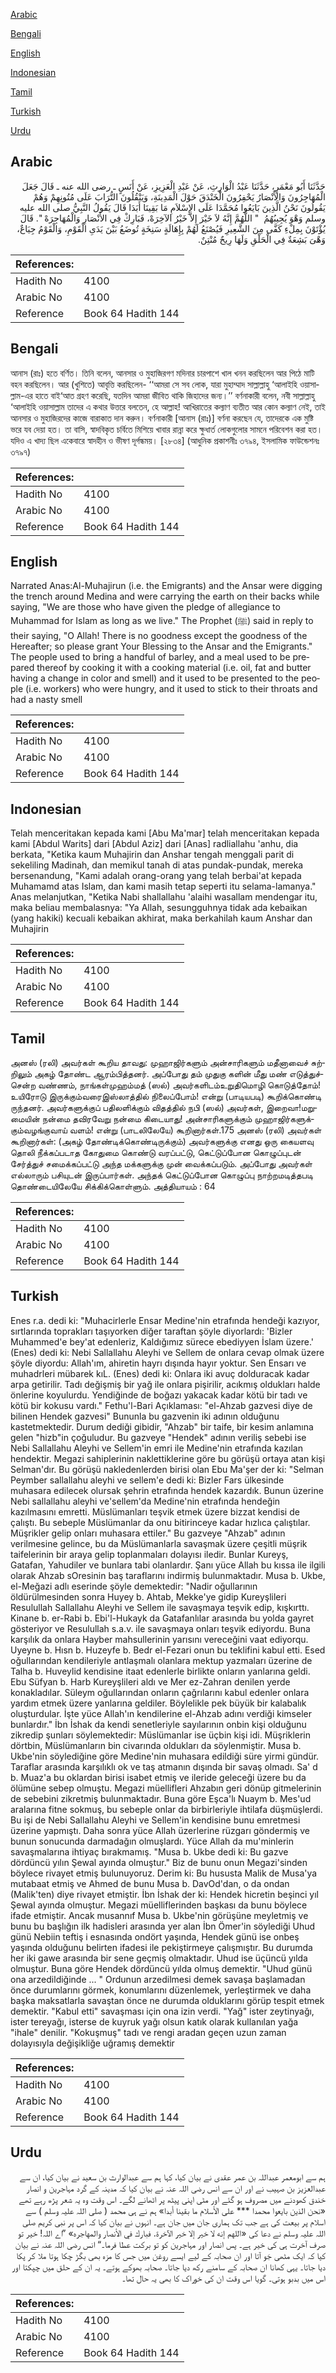[Arabic](#arabic)

[Bengali](#bengali)

[English](#english)

[Indonesian](#indonesian)

[Tamil](#tamil)

[Turkish](#turkish)

[Urdu](#urdu)

## Arabic


<div dir="rtl" lang="ar" style={{fontSize:'larger',backgroundColor:'#f8f9fa',padding:20}}>
حَدَّثَنَا أَبُو مَعْمَرٍ، حَدَّثَنَا عَبْدُ الْوَارِثِ، عَنْ عَبْدِ الْعَزِيزِ، عَنْ أَنَسٍ ـ رضى الله عنه ـ قَالَ جَعَلَ الْمُهَاجِرُونَ وَالأَنْصَارُ يَحْفِرُونَ الْخَنْدَقَ حَوْلَ الْمَدِينَةِ، وَيَنْقُلُونَ التُّرَابَ عَلَى مُتُونِهِمْ وَهُمْ يَقُولُونَ نَحْنُ الَّذِينَ بَايَعُوا مُحَمَّدَا عَلَى الإِسْلاَمِ مَا بَقِينَا أَبَدَا قَالَ يَقُولُ النَّبِيُّ صلى الله عليه وسلم وَهْوَ يُجِيبُهُمُ ‏ "‏ اللَّهُمَّ إِنَّهُ لاَ خَيْرَ إِلاَّ خَيْرُ الآخِرَهْ، فَبَارِكْ فِي الأَنْصَارِ وَالْمُهَاجِرَهْ ‏"‏‏.‏ قَالَ يُؤْتَوْنَ بِمِلْءِ كَفَّى مِنَ الشَّعِيرِ فَيُصْنَعُ لَهُمْ بِإِهَالَةٍ سَنِخَةٍ تُوضَعُ بَيْنَ يَدَىِ الْقَوْمِ، وَالْقَوْمُ جِيَاعٌ، وَهْىَ بَشِعَةٌ فِي الْحَلْقِ وَلَهَا رِيحٌ مُنْتِنٌ‏.‏
</div>
<div style={{backgroundColor:'#f8f9fa',padding:20, marginBottom: 10}}><table> <thead> <tr> <th>References:</th> <th></th> </tr> </thead> <tbody><tr><td>Hadith No</td><td>4100</td></tr><tr><td>Arabic No</td><td>4100</td></tr><tr><td>Reference</td><td>Book 64 Hadith 144</td></tr></tbody></table></div>

## Bengali


<div dir="ltr" lang="bn" style={{fontSize:'larger',backgroundColor:'#f8f9fa',padding:20}}>
আনাস (রাঃ) হতে বর্ণিত। তিনি বলেন, আনসার ও মুহাজিরগণ মদিনার চারপাশে খাল খনন করছিলেন আর পিঠে মাটি বহন করছিলেন। আর (খুশিতে) আবৃত্তি করছিলেন- ‘‘আমরা সে সব লোক, যারা মুহাম্মাদ সাল্লাল্লাহু ‘আলাইহি ওয়াসাল্লাম-এর হাতে বাই‘আত গ্রহণ করেছি, যতদিন আমরা জীবিত থাকি জিহাদের জন্য।’’ বর্ণনাকারী বলেন, নবী সাল্লাল্লাহু ‘আলাইহি ওয়াসাল্লাম তাদের এ কথার উত্তরে বলতেন, হে আল্লাহ! আখিরাতের কল্যাণ ব্যতীত আর কোন কল্যাণ নেই, তাই আনসার ও মুহাজিরদের কাজে বারাকাত দান করুন। বর্ণনাকারী [আনাস (রাঃ)] বর্ণনা করছেন যে, তাদেরকে এক মুষ্টি ভরে যব দেয়া হত। তা বাসি, স্বাদবিকৃত চর্বিতে মিশিয়ে খাবার রান্না করে ক্ষুধার্ত লোকগুলোর সামনে পরিবেশন করা হত। যদিও এ খাদ্য ছিল একেবারে স্বাদহীন ও ভীষণ দূর্গন্ধময়। [২৮৩৪] (আধুনিক প্রকাশনীঃ ৩৭৯৪, ইসলামিক ফাউন্ডেশনঃ ৩৭৯৭)
</div>
<div style={{backgroundColor:'#f8f9fa',padding:20, marginBottom: 10}}><table> <thead> <tr> <th>References:</th> <th></th> </tr> </thead> <tbody><tr><td>Hadith No</td><td>4100</td></tr><tr><td>Arabic No</td><td>4100</td></tr><tr><td>Reference</td><td>Book 64 Hadith 144</td></tr></tbody></table></div>

## English


<div dir="ltr" lang="en" style={{fontSize:'larger',backgroundColor:'#f8f9fa',padding:20}}>
Narrated Anas:Al-Muhajirun (i.e. the Emigrants) and the Ansar were digging the trench around Medina and were carrying the earth on their backs while saying, "We are those who have given the pledge of allegiance to Muhammad for Islam as long as we live." The Prophet (ﷺ) said in reply to their saying, "O Allah! There is no goodness except the goodness of the Hereafter; so please grant Your Blessing to the Ansar and the Emigrants." The people used to bring a handful of barley, and a meal used to be prepared thereof by cooking it with a cooking material (i.e. oil, fat and butter having a change in color and smell) and it used to be presented to the people (i.e. workers) who were hungry, and it used to stick to their throats and had a nasty smell
</div>
<div style={{backgroundColor:'#f8f9fa',padding:20, marginBottom: 10}}><table> <thead> <tr> <th>References:</th> <th></th> </tr> </thead> <tbody><tr><td>Hadith No</td><td>4100</td></tr><tr><td>Arabic No</td><td>4100</td></tr><tr><td>Reference</td><td>Book 64 Hadith 144</td></tr></tbody></table></div>

## Indonesian


<div dir="ltr" lang="id" style={{fontSize:'larger',backgroundColor:'#f8f9fa',padding:20}}>
Telah menceritakan kepada kami [Abu Ma'mar] telah menceritakan kepada kami [Abdul Warits] dari [Abdul Aziz] dari [Anas] radliallahu 'anhu, dia berkata, "Ketika kaum Muhajirin dan Anshar tengah menggali parit di sekeliling Madinah, dan memikul tanah di atas pundak-pundak, mereka bersenandung, "Kami adalah orang-orang yang telah berbai'at kepada Muhamamd atas Islam, dan kami masih tetap seperti itu selama-lamanya." Anas melanjutkan, "Ketika Nabi shallallahu 'alaihi wasallam mendengar itu, maka beliau membalasnya: "Ya Allah, sesungguhnya tidak ada kebaikan (yang hakiki) kecuali kebaikan akhirat, maka berkahilah kaum Anshar dan Muhajirin
</div>
<div style={{backgroundColor:'#f8f9fa',padding:20, marginBottom: 10}}><table> <thead> <tr> <th>References:</th> <th></th> </tr> </thead> <tbody><tr><td>Hadith No</td><td>4100</td></tr><tr><td>Arabic No</td><td>4100</td></tr><tr><td>Reference</td><td>Book 64 Hadith 144</td></tr></tbody></table></div>

## Tamil


<div dir="ltr" lang="ta" style={{fontSize:'larger',backgroundColor:'#f8f9fa',padding:20}}>
அனஸ் (ரலி) அவர்கள் கூறிய தாவது: முஹாஜிர்களும் அன்சாரிகளும் மதீனாவைச் சுற்றிலும் அகழ் தோண்ட ஆரம்பித்தனர். அப்போது தம் முதுகு களின் மீது மண் எடுத்துச்சென்ற வண்ணம், நாங்கள்முஹம்மத் (ஸல்) அவர்களிடம்உறுதிமொழி கொடுத்தோம்!உயிரோடு இருக்கும்வரைஇஸ்லாத்தில் நிலைப்போம்! என்று (பாடியபடி) கூறிக்கொண்டி ருந்தனர். அவர்களுக்குப் பதிலளிக்கும் விதத்தில் நபி (ஸல்) அவர்கள், இறைவா!மறுமையின் நன்மை தவிரவேறு நன்மை கிடையாது! அன்சாரிகளுக்கும் முஹாஜிர்களுக்கும்வழங்குவாய் வளம்! என்று (பாடலிலேயே) கூறினார்கள்.175 அனஸ் (ரலி) அவர்கள் கூறினார்கள்: (அகழ் தோண்டிக்கொண்டிருக்கும்) அவர்களுக்கு எனது ஒரு கையளவு தொலி நீக்கப்படாத கோதுமை கொண்டு வரப்பட்டு, கெட்டுப்போன கொழுப்புடன் சேர்த்துச் சமைக்கப்பட்டு அந்த மக்களுக்கு முன் வைக்கப்படும். அப்போது அவர்கள் எல்லாரும் பசியுடன் இருப்பார்கள். அந்தக் கெட்டுப்போன கொழுப்பு நாற்றமடித்தபடி தொண்டையிலேயே சிக்கிக்கொள்ளும். அத்தியாயம் : 64
</div>
<div style={{backgroundColor:'#f8f9fa',padding:20, marginBottom: 10}}><table> <thead> <tr> <th>References:</th> <th></th> </tr> </thead> <tbody><tr><td>Hadith No</td><td>4100</td></tr><tr><td>Arabic No</td><td>4100</td></tr><tr><td>Reference</td><td>Book 64 Hadith 144</td></tr></tbody></table></div>

## Turkish


<div dir="ltr" lang="tr" style={{fontSize:'larger',backgroundColor:'#f8f9fa',padding:20}}>
Enes r.a. dedi ki: "Muhacirlerle Ensar Medine'nin etrafında hendeği kazıyor, sırtlarında toprakları taşıyorken diğer taraftan şöyle diyorlardı: 'Bizler Muhammed'e bey'at edenleriz, Kaldığımız sürece ebediyyen İslam üzere.' (Enes) dedi ki: Nebi Sallallahu Aleyhi ve Sellem de onlara cevap olmak üzere şöyle diyordu: Allah'ım, ahiretin hayrı dışında hayır yoktur. Sen Ensarı ve muhadrleri mübarek kıL. (Enes) dedi ki: Onlara iki avuç dolduracak kadar arpa getirilir. Tadı değişmiş bir yağ ile onlara pişirilir, acıkmış oldukları halde önlerine koyulurdu. Yendiğinde de boğazı yakacak kadar kötü bir tadı ve kötü bir kokusu vardı." Fethu'l-Bari Açıklaması: "el-Ahzab gazvesi diye de bilinen Hendek gazvesi" Bununla bu gazvenin iki adının olduğunu kastetmektedir. Durum dediği gibidir, "Ahzab" bir taife, bir kesim anlamına gelen "hizb"in çoğuludur. Bu gazveye "Hendek" adının veriliş sebebi ise Nebi Sallallahu Aleyhi ve Sellem'in emri ile Medine'nin etrafında kazılan hendektir. Megazi sahiplerinin naklettiklerine göre bu görüşü ortaya atan kişi Selman'dır. Bu görüşü nakledenlerden birisi olan Ebu Ma'şer der ki: "Selman Peymber sallallahu aleyhi ve sellem'e dedi ki: Bizler Fars ülkesinde muhasara edilecek olursak şehrin etrafında hendek kazardık. Bunun üzerine Nebi sallallahu aleyhi ve'sellem'da Medine'nin etrafında hendeğin kazılmasını emretti. Müslümanları teşvik etmek üzere bizzat kendisi de çalıştı. Bu sebeple Müslümanlar da onu bitirinceye kadar hızlıca çalıştılar. Müşrikler gelip onları muhasara ettiler." Bu gazveye "Ahzab" adının verilmesine gelince, bu da Müslümanlarla savaşmak üzere çeşitli müşrik taifelerinin bir araya gelip toplanmaları dolayısı iledir. Bunlar Kureyş, Gatafan, Yahudiler ve bunlara tabi olanlardır. Şanı yüce Allah bu kıssa ile ilgili olarak Ahzab sOresinin baş taraflarını indirmiş bulunmaktadır. Musa b. Ukbe, el-Meğazi adlı eserinde şöyle demektedir: "Nadir oğullarının öldürülmesinden sonra Huyey b. Ahtab, Mekke'ye gidip Kureyşlileri Resulullah Sallallahu Aleyhi ve Sellem ile savaşmaya teşvik edip, kışkırttı. Kinane b. er-Rabi b. Ebi'l-Hukayk da Gatafanlılar arasında bu yolda gayret gösteriyor ve Resulullah s.a.v. ile savaşmaya onları teşvik ediyordu. Buna karşılık da onlara Hayber mahsullerinin yarısını vereceğini vaat ediyorqu. Uyeyne b. Hısn b. Huzeyfe b. Bedr el-Fezari onun bu teklifini kabul etti. Esed oğullarından kendileriyle antlaşmalı olanlara mektup yazmaları üzerine de Talha b. Huveylid kendisine itaat edenlerle birlikte onların yanlarına geldi. Ebu Süfyan b. Harb Kureyşlileri aldı ve Mer ez-Zahran denilen yerde konakladılar. Süleym oğullarından onların çağrılarını kabul edenler onlara yardım etmek üzere yanlarına geldiler. Böylelikle pek büyük bir kalabalık oluşturdular. İşte yüce Allah'ın kendilerine el-Ahzab adını verdiği kimseler bunlardır." İbn İshak da kendi senetleriyle sayılarının onbin kişi olduğunu zikredip şunları söylemektedir: Müslümanlar ise üçbin kişi idi. Müşriklerin dörtbin, Müslümanların bin civarında oldukları da söylenmiştir. Musa b. Ukbe'nin söylediğine göre Medine'nin muhasara edildiği süre yirmi gündür. Taraflar arasında karşılıklı ok ve taş atmanın dışında bir savaş olmadı. Sa' d b. Muaz'a bu oklardan birisi isabet etmiş ve ileride geleceği üzere bu da ölümüne sebep olmuştu. Megazi müellifleri Ahzabın geri dönüp gitmelerinin de sebebini zikretmiş bulunmaktadır. Buna göre Eşca'lı Nuaym b. Mes'ud aralarına fitne sokmuş, bu sebeple onlar da birbirleriyle ihtilafa düşmüşlerdi. Bu işi de Nebi Sallallahu Aleyhi ve Sellem'in kendisine bunu emretmesi üzerine yapmıştı. Daha sonra yüce Allah üzerlerine rüzgarı göndermiş ve bunun sonucunda darmadağın olmuşlardı. Yüce Allah da mu'minlerin savaşmalarına ihtiyaç bırakmamış. "Musa b. Ukbe dedi ki: Bu gazve dördüncü yılın Şewal ayında olmuştur." Biz de bunu onun Megazi'sinden böylece rivayet etmiş bulunuyoruz. Derim ki: Bu hususta Malik de Musa'ya mutabaat etmiş ve Ahmed de bunu Musa b. DavOd'dan, o da ondan (Malik'ten) diye rivayet etmiştir. İbn İshak der ki: Hendek hicretin beşinci yıl Şewal ayında olmuştur. Megazi müelliflerinden başkası da bunu böylece ifade etmiştir. Ancak musannıf Musa b. Ukbe'nin görüşüne meyletmiş ve bunu bu başlığın ilk hadisleri arasında yer alan İbn Ömer'in söylediği Uhud günü Nebiin teftiş i esnasında ondört yaşında, Hendek günü ise onbeş yaşında olduğunu belirten ifadesi ile pekiştirmeye çalışmıştır. Bu durumda her iki gawe arasında bir sene geçmiş olmaktadır. Uhud ise üçüncü yılda olmuştur. Buna göre Hendek dördüncü yılda olmuş demektir. "Uhud günü ona arzedildiğinde ... " Ordunun arzedilmesi demek savaşa başlamadan önce durumlarını görmek, konumlarını düzenlemek, yerleştirmek ve daha başka maksatlarla savaştan önce ne durumda olduklarını görüp tespit etmek demektir. "Kabul etti" savaşması için ona izin verdi. "Yağ" ister zeytinyağı, ister tereyağı, isterse de kuyruk yağı olsun katık olarak kullanılan yağa "ihale" denilir. "Kokuşmuş" tadı ve rengi aradan geçen uzun zaman dolayısıyla değişikliğe uğramış demektir
</div>
<div style={{backgroundColor:'#f8f9fa',padding:20, marginBottom: 10}}><table> <thead> <tr> <th>References:</th> <th></th> </tr> </thead> <tbody><tr><td>Hadith No</td><td>4100</td></tr><tr><td>Arabic No</td><td>4100</td></tr><tr><td>Reference</td><td>Book 64 Hadith 144</td></tr></tbody></table></div>

## Urdu


<div dir="rtl" lang="ur" style={{fontSize:'larger',backgroundColor:'#f8f9fa',padding:20}}>
ہم سے ابومعمر عبداللہ بن عمر عقدی نے بیان کیا، کہا ہم سے عبدالوارث بن سعید نے بیان کیا، ان سے عبدالعزیز بن صہیب نے اور ان سے انس رضی اللہ عنہ نے بیان کیا کہ مدینہ کے گرد مہاجرین و انصار خندق کھودنے میں مصروف ہو گئے اور مٹی اپنی پیٹھ پر اٹھانے لگے۔ اس وقت وہ یہ شعر پڑھ رہے تھے «نحن الذين بايعوا محمدا *** على الأسلام ما بقينا أبدا» ہم نے ہی محمد ( صلی اللہ علیہ وسلم ) سے اسلام پر بیعت کی ہے جب تک ہماری جان میں جان ہے۔ انہوں نے بیان کیا کہ اس پر نبی کریم صلی اللہ علیہ وسلم نے دعا کی «اللهم إنه لا خير إلا خير الآخرة. فبارك في الأنصار والمهاجره» ”اے اللہ! خیر تو صرف آخرت ہی کی خیر ہے۔ پس انصار اور مہاجرین کو تو برکت عطا فرما۔“ انس رضی اللہ عنہ نے بیان کیا کہ ایک مٹھی جَو آتا اور ان صحابہ کے لیے ایسے روغن میں جس کا مزہ بھی بگڑ چکا ہوتا ملا کر پکا دیا جاتا۔ یہی کھانا ان صحابہ کے سامنے رکھ دیا جاتا۔ صحابہ بھوکے ہوتے۔ یہ ان کے حلق میں چپکتا اور اس میں بدبو ہوتی۔ گویا اس وقت ان کی خوراک کا بھی یہ حال تھا۔
</div>
<div style={{backgroundColor:'#f8f9fa',padding:20, marginBottom: 10}}><table> <thead> <tr> <th>References:</th> <th></th> </tr> </thead> <tbody><tr><td>Hadith No</td><td>4100</td></tr><tr><td>Arabic No</td><td>4100</td></tr><tr><td>Reference</td><td>Book 64 Hadith 144</td></tr></tbody></table></div>